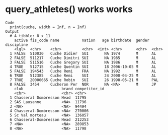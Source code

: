 # query_athletes() works works

    Code
      print(cuche, width = Inf, n = Inf)
    Output
      # A tibble: 8 x 11
        active fis_code name          nation   age birthdate  gender discipline
        <lgl>  <chr>    <chr>         <chr>  <int> <chr>      <chr>  <chr>     
      1 FALSE  510030   Cuche Didier  SUI       NA 1974       M      AL        
      2 FALSE  511217   Cuche Dimitri SUI       NA 1985       M      AL        
      3 FALSE  511516   Cuche Gregory SUI       NA 1986       M      AL        
      4 TRUE   512715   Cuche Quentin SUI       18 2006-10-05 M      AL        
      5 FALSE  194543   Cuche Remi    FRA       NA 1992       M      AL        
      6 TRUE   512385   Cuche Remi    SUI       24 2000-04-25 M      AL        
      7 TRUE   20000665 Cuche Robin   SUI       26 1998-05-21 M      PAL       
      8 FALSE  3454     Cucheron Per  NOR       NA <NA>       M      JP        
        club                 brand competitor_id
        <chr>                <chr> <chr>        
      1 Chasseral Dombresson Head  11795        
      2 SAS Lausanne         <NA>  11796        
      3 <NA>                 <NA>  94494        
      4 Chasseral-Dombresson <NA>  270006       
      5 Sc Val morteau       <NA>  136057       
      6 Chasseral-Dombresson Head  212253       
      7 <NA>                 <NA>  289853       
      8 <NA>                 <NA>  11798        


